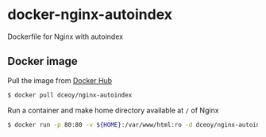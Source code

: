docker-nginx-autoindex
======================

Dockerfile for Nginx with autoindex

Docker image
------------

Pull the image from [Docker Hub](https://hub.docker.com/r/dceoy/nginx-autoindex/)

```sh
$ docker pull dceoy/nginx-autoindex
```

Run a container and make home directory available at `/` of Nginx

```sh
$ docker run -p 80:80 -v ${HOME}:/var/www/html:ro -d dceoy/nginx-autoindex
```
